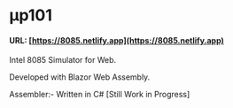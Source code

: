 
# μp101
 
 #### URL: [https://8085.netlify.app](https://8085.netlify.app)
 
 Intel 8085 Simulator for Web.
 
 Developed with Blazor Web Assembly.
 
 Assembler:- Written in C# [Still Work in Progress]
 
